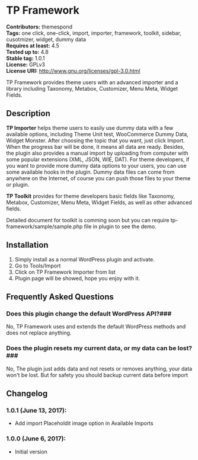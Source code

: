 # TP Framework #

**Contributors:** themespond    
**Tags:** one click, one-click, import, importer, framework, toolkit, sidebar, cusotmizer, widget, dummy data    
**Requires at least:** 4.5   
**Tested up to:** 4.8    
**Stable tag:** 1.0.1   
**License:** GPLv3    
**License URI:** http://www.gnu.org/licenses/gpl-3.0.html    



TP Framework provides theme users with an advanced importer and a library including Taxonomy, Metabox, Customizer, Menu Meta, Widget Fields.


## Description ##

**TP Importer** helps theme users to easily use dummy data with a few available options, including Theme Unit test, WooCommerce Dummy Data, Widget Monster.
After choosing the topic that you want, just click Import. When the progress bar will be done, it means all data are ready.
Besides, the plugin also provides a manual import by uploading from computer with some popular extensions (XML, JSON, WIE, DAT).
For theme developers, if you want to provide more dummy data options to your users, you can use some available hooks in the plugin. Dummy data files can come from anywhere on the Internet, of course you can push those files to your theme or plugin.

**TP Toolkit** provides for theme developers basic fields like Taxonomy, Metabox, Customizer, Menu Meta, Widget Fields, as well as other advanced fields.     

Detailed document for toolkit is comming soon but you can require tp-framework/sample/sample.php file in plugin to see the demo.


## Installation ##

1. Simply install as a normal WordPress plugin and activate.        
2. Go to Tools/Import      
3. Click on TP Framework Importer from list    
4. Plugin page will be showed, hope you enjoy with it.    

## Frequently Asked Questions ##

### Does this plugin change the default WordPress API?###    
No, TP Framework uses and extends the default WordPress methods and does not replace anything. 


### Does the plugin resets my current data, or my data can be lost?###    
No, The plugin just adds data and not resets or removes anything, your data won't be lost. But for safety you should backup current data before import    


## Changelog ##

### 1.0.1 (June 13, 2017): ###
* Add import Placeholdit image option in  Available Imports 

### 1.0.0 (June 6, 2017): ###
* Initial version

